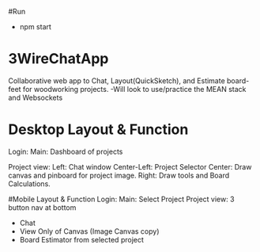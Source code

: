 #Run
- npm start

# 3WireChatApp
Collaborative web app to Chat, Layout(QuickSketch), and Estimate board-feet for woodworking projects.
-Will look to use/practice the MEAN stack and Websockets

# Desktop Layout & Function
Login:
Main: Dashboard of projects

Project view:
Left: Chat window
Center-Left: Project Selector
Center: Draw canvas and pinboard for project image.
Right: Draw tools and Board Calculations.

#Mobile Layout & Function
Login:
Main: Select Project
Project view:
3 button nav at bottom
- Chat
- View Only of Canvas (Image Canvas copy)  
- Board Estimator from selected project

